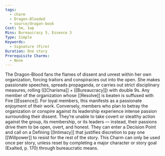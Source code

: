 ```yaml
---
tags:
  - charm
  - Dragon-Blooded
  - source/dragon-book
Cost: 5m, 1wp
Mins: Bureaucracy 5, Essence 3
Type: Simple
Keywords:
  - Signature (Fire)
Duration: One story
Prerequisite Charms:
  - None
---
```

The Dragon-Blood fans the flames of dissent and unrest within her own organization, forcing traitors and conspiracies out into the open. She makes passionate speeches, spreads propaganda, or carries out strict disciplinary measures, rolling ([[Charisma]] + [[Bureaucracy]]) with double 9s. Any member of the organization whose [[Resolve]] is beaten is suffused with Fire [[Essence]]. For loyal members, this manifests as a passionate enjoyment of their work. Conversely, members who plan to betray the organization or conspire against its leadership experience intense passion surrounding their dissent. They’re unable to take covert or stealthy action against the group, its membership, or its leaders — instead, their passions drive them to be open, overt, and honest. They can enter a Decision Point and call on a Defining [[Intimacy]] that justifies discretion to pay one [[Willpower]] to resist for the rest of the story. This Charm can only be used once per story, unless reset by completing a major character or story goal (Exalted, p. 170) through bureaucratic means.